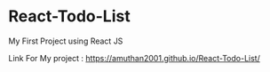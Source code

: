 # React-Todo-List
My First Project using React JS

Link For My project : 
    https://amuthan2001.github.io/React-Todo-List/
